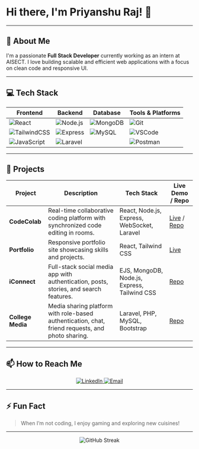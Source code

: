 # Hi there, I'm Priyanshu Raj! 👋

---

## 🚀 About Me

I'm a passionate **Full Stack Developer** currently working as an intern at AISECT. I love building scalable and efficient web applications with a focus on clean code and responsive UI.

---

## 💻 Tech Stack

| Frontend                                                                                  | Backend                                                                                  | Database                                                                                           | Tools & Platforms                                                                                              |
|-------------------------------------------------------------------------------------------|-------------------------------------------------------------------------------------------|----------------------------------------------------------------------------------------------------|-----------------------------------------------------------------------------------------------------------------|
| ![React](https://img.shields.io/badge/-React-61DAFB?logo=react&logoColor=black&style=flat-square)         | ![Node.js](https://img.shields.io/badge/-Node.js-339933?logo=node.js&logoColor=white&style=flat-square)       | ![MongoDB](https://img.shields.io/badge/-MongoDB-47A248?logo=mongodb&logoColor=white&style=flat-square)  | ![Git](https://img.shields.io/badge/-Git-F05032?logo=git&logoColor=white&style=flat-square)                    |
| ![TailwindCSS](https://img.shields.io/badge/-TailwindCSS-06B6D4?logo=tailwind-css&logoColor=white&style=flat-square) | ![Express](https://img.shields.io/badge/-Express-000000?logo=express&logoColor=white&style=flat-square)       | ![MySQL](https://img.shields.io/badge/-MySQL-4479A1?logo=mysql&logoColor=white&style=flat-square)       | ![VSCode](https://img.shields.io/badge/-VSCode-0078D7?logo=visual-studio-code&logoColor=white&style=flat-square) |
| ![JavaScript](https://img.shields.io/badge/-JavaScript-F7DF1E?logo=javascript&logoColor=black&style=flat-square)     | ![Laravel](https://img.shields.io/badge/-Laravel-FF2D20?logo=laravel&logoColor=white&style=flat-square)       |                                                                                                    | ![Postman](https://img.shields.io/badge/-Postman-FF6C37?logo=postman&logoColor=white&style=flat-square)        |

---

## 🌟 Projects

| Project        | Description                                                                                      | Tech Stack                                       | Live Demo / Repo                                                  |
|----------------|--------------------------------------------------------------------------------------------------|--------------------------------------------------|-------------------------------------------------------------------|
| **CodeColab**   | Real-time collaborative coding platform with synchronized code editing in rooms.                 | React, Node.js, Express, WebSocket, Laravel      | [Live](https://codecolab-08ca.onrender.com/) / [Repo](https://github.com/Priyanshu6055/codecolab) |
| **Portfolio**   | Responsive portfolio site showcasing skills and projects.                                        | React, Tailwind CSS                              | [Live](https://priyanshu-raj-website-6055.vercel.app/) |
| **iConnect**    | Full-stack social media app with authentication, posts, stories, and search features.           | EJS, MongoDB, Node.js, Express, Tailwind CSS     | [Repo](https://github.com/Priyanshu6055/iConnect)                                     |
| **College Media** | Media sharing platform with role-based authentication, chat, friend requests, and photo sharing. | Laravel, PHP, MySQL, Bootstrap                   | [Repo](https://github.com/Priyanshu6055/College-Media)                                  |


---

## 📫 How to Reach Me

<p align="center">
  <a href="https://www.linkedin.com/in/priyanshu6055/" target="_blank">
    <img src="https://img.shields.io/badge/-LinkedIn-0077B5?logo=linkedin&logoColor=white&style=for-the-badge" alt="LinkedIn"/>
  </a>
  <a href="mailto:priyanshu6055@gmail.com" target="_blank">
    <img src="https://img.shields.io/badge/-Email-D14836?logo=gmail&logoColor=white&style=for-the-badge" alt="Email"/>
  </a>
</p>

---

## ⚡ Fun Fact

> When I’m not coding, I enjoy gaming and exploring new cuisines!  

---

<p align="center">
  <img src="https://github-readme-streak-stats.herokuapp.com/?user=Priyanshu6055&theme=dark&hide_border=true" alt="GitHub Streak"/>
</p>
